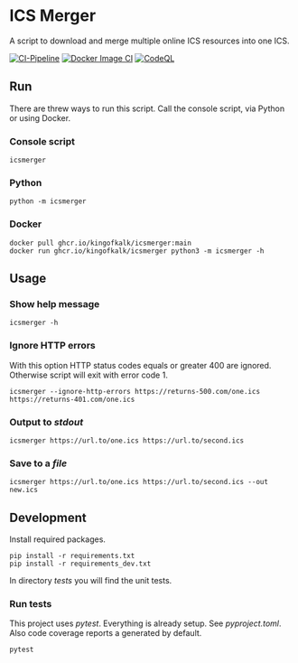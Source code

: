 # ICS Merger

A script to download and merge multiple online ICS resources into one ICS.

[![CI-Pipeline](https://github.com/KingOfKalk/icsmerger/actions/workflows/ci-pipeline.yml/badge.svg)](https://github.com/KingOfKalk/icsmerger/actions/workflows/ci-pipeline.yml)
[![Docker Image CI](https://github.com/KingOfKalk/icsmerger/actions/workflows/docker-image.yml/badge.svg)](https://github.com/KingOfKalk/icsmerger/actions/workflows/docker-image.yml)
[![CodeQL](https://github.com/KingOfKalk/icsmerger/actions/workflows/codeql-analysis.yml/badge.svg)](https://github.com/KingOfKalk/icsmerger/actions/workflows/codeql-analysis.yml)

## Run

There are threw ways to run this script.
Call the console script, via Python or using Docker.

### Console script

```
icsmerger
```

### Python

```
python -m icsmerger
```

### Docker

```
docker pull ghcr.io/kingofkalk/icsmerger:main
docker run ghcr.io/kingofkalk/icsmerger python3 -m icsmerger -h
```

## Usage

### Show help message

```
icsmerger -h
```

### Ignore HTTP errors

With this option HTTP status codes equals or greater 400 are ignored.
Otherwise script will exit with error code 1.

```
icsmerger --ignore-http-errors https://returns-500.com/one.ics https://returns-401.com/one.ics
```

### Output to *stdout*

```
icsmerger https://url.to/one.ics https://url.to/second.ics
```

### Save to a *file*

```
icsmerger https://url.to/one.ics https://url.to/second.ics --out new.ics
```

## Development

Install required packages.

```
pip install -r requirements.txt
pip install -r requirements_dev.txt
```

In directory *tests* you will find the unit tests.

### Run tests

This project uses *pytest*.
Everything is already setup.
See *pyproject.toml*.
Also code coverage reports a generated by default.

```
pytest
```
